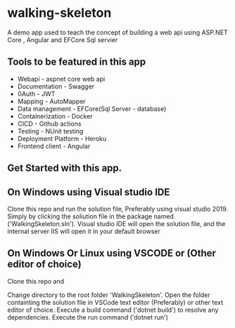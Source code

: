 # walking-skeleton
A demo app used to teach the concept of building a web api using ASP.NET Core , Angular and EFCore Sql servier

## Tools to be featured in this app
- Webapi - aspnet core web api
- Documentation - Swagger
- 0Auth - JWT 
- Mapping - AutoMapper
- Data management - EFCore(Sql Server - database)
- Containerization - Docker
- CICD - Github actions
- Testing - NUnit testing
- Deployment Platform - Heroku
- Frontend client - Angular


## Get Started with this app.

## On Windows using Visual studio IDE

Clone this repo and run the solution file, Preferably using visual studio 2019. Simply by clicking the soliution file in the package named ('WalkingSkeleton.sln'). Visual studio IDE will open the solution file, and the internal server IIS will open it in your default browser

## On Windows Or Linux using VSCODE or (Other editor of choice)

Clone this repo and

Change directory to the root folder 'WalkingSkeleton'. Open the folder containting the solution file in VSCode text editor (Preferably) or other text editor of choice. Execute a build command ('dotnet build') to resolve any dependencies. Execute the run command ('dotnet run')
